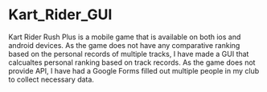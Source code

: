 # Kart_Rider_GUI

Kart Rider Rush Plus is a mobile game that is available on both ios and android devices. As the game does not have any comparative ranking based on the personal records of multiple tracks, I have made a GUI that calcualtes personal ranking based on track records. As the game does not provide API, I have had a Google Forms filled out multiple people in my club to collect necessary data.
